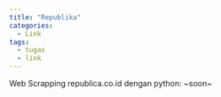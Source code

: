 ```yaml
---
title: "Republika"
categories:
  - Link
tags:
  - tugas
  - link
---
```


Web Scrapping republica.co.id dengan python:
~soon~
